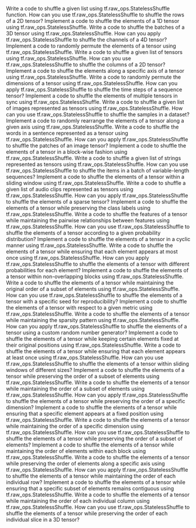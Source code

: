 Write a code to shuffle a given list using tf.raw_ops.StatelessShuffle function.
How can you use tf.raw_ops.StatelessShuffle to shuffle the rows of a 2D tensor?
Implement a code to shuffle the elements of a 1D tensor using tf.raw_ops.StatelessShuffle.
Write a code to shuffle the batches of a 3D tensor using tf.raw_ops.StatelessShuffle.
How can you apply tf.raw_ops.StatelessShuffle to shuffle the channels of a 4D tensor?
Implement a code to randomly permute the elements of a tensor using tf.raw_ops.StatelessShuffle.
Write a code to shuffle a given list of tensors using tf.raw_ops.StatelessShuffle.
How can you use tf.raw_ops.StatelessShuffle to shuffle the columns of a 2D tensor?
Implement a code to shuffle the elements along a specific axis of a tensor using tf.raw_ops.StatelessShuffle.
Write a code to randomly permute the dimensions of a tensor using tf.raw_ops.StatelessShuffle.
How can you apply tf.raw_ops.StatelessShuffle to shuffle the time steps of a sequence tensor?
Implement a code to shuffle the elements of multiple tensors in sync using tf.raw_ops.StatelessShuffle.
Write a code to shuffle a given list of images represented as tensors using tf.raw_ops.StatelessShuffle.
How can you use tf.raw_ops.StatelessShuffle to shuffle the samples in a dataset?
Implement a code to randomly rearrange the elements of a tensor along a given axis using tf.raw_ops.StatelessShuffle.
Write a code to shuffle the words in a sentence represented as a tensor using tf.raw_ops.StatelessShuffle.
How can you apply tf.raw_ops.StatelessShuffle to shuffle the patches of an image tensor?
Implement a code to shuffle the elements of a tensor in a block-wise fashion using tf.raw_ops.StatelessShuffle.
Write a code to shuffle a given list of strings represented as tensors using tf.raw_ops.StatelessShuffle.
How can you use tf.raw_ops.StatelessShuffle to shuffle the items in a batch of variable-length sequences?
Implement a code to shuffle the elements of a tensor within a sliding window using tf.raw_ops.StatelessShuffle.
Write a code to shuffle a given list of audio clips represented as tensors using tf.raw_ops.StatelessShuffle.
How can you apply tf.raw_ops.StatelessShuffle to shuffle the elements of a sparse tensor?
Implement a code to shuffle the elements of a tensor while preserving the class labels using tf.raw_ops.StatelessShuffle.
Write a code to shuffle the features of a tensor while maintaining the pairwise relationships between features using tf.raw_ops.StatelessShuffle.
How can you use tf.raw_ops.StatelessShuffle to shuffle the elements of a tensor according to a given probability distribution?
Implement a code to shuffle the elements of a tensor in a cyclic manner using tf.raw_ops.StatelessShuffle.
Write a code to shuffle the elements of a tensor while ensuring that each element appears at most once using tf.raw_ops.StatelessShuffle.
How can you apply tf.raw_ops.StatelessShuffle to shuffle the elements of a tensor with different probabilities for each element?
Implement a code to shuffle the elements of a tensor within non-overlapping blocks using tf.raw_ops.StatelessShuffle.
Write a code to shuffle the elements of a tensor while maintaining the original order of a subset of elements using tf.raw_ops.StatelessShuffle.
How can you use tf.raw_ops.StatelessShuffle to shuffle the elements of a tensor with a specific seed for reproducibility?
Implement a code to shuffle the elements of a tensor with respect to a given metric using tf.raw_ops.StatelessShuffle.
Write a code to shuffle the elements of a tensor while maintaining the sparsity pattern using tf.raw_ops.StatelessShuffle.
How can you apply tf.raw_ops.StatelessShuffle to shuffle the elements of a tensor using a custom random number generator?
Implement a code to shuffle the elements of a tensor while keeping certain elements fixed at their original positions using tf.raw_ops.StatelessShuffle.
Write a code to shuffle the elements of a tensor while ensuring that each element appears at least once using tf.raw_ops.StatelessShuffle.
How can you use tf.raw_ops.StatelessShuffle to shuffle the elements of a tensor within sliding windows of different sizes?
Implement a code to shuffle the elements of a tensor while preserving the order of a subset of elements using tf.raw_ops.StatelessShuffle.
Write a code to shuffle the elements of a tensor while maintaining the order of a subset of elements using tf.raw_ops.StatelessShuffle.
How can you apply tf.raw_ops.StatelessShuffle to shuffle the elements of a tensor while preserving the order of a specific dimension?
Implement a code to shuffle the elements of a tensor while ensuring that a specific element appears at a fixed position using tf.raw_ops.StatelessShuffle.
Write a code to shuffle the elements of a tensor while maintaining the order of a specific dimension using tf.raw_ops.StatelessShuffle.
How can you use tf.raw_ops.StatelessShuffle to shuffle the elements of a tensor while preserving the order of a subset of elements?
Implement a code to shuffle the elements of a tensor while maintaining the order of elements within each block using tf.raw_ops.StatelessShuffle.
Write a code to shuffle the elements of a tensor while preserving the order of elements along a specific axis using tf.raw_ops.StatelessShuffle.
How can you apply tf.raw_ops.StatelessShuffle to shuffle the elements of a tensor while maintaining the order of each individual row?
Implement a code to shuffle the elements of a tensor while ensuring that a specific subset of elements remains contiguous using tf.raw_ops.StatelessShuffle.
Write a code to shuffle the elements of a tensor while maintaining the order of each individual column using tf.raw_ops.StatelessShuffle.
How can you use tf.raw_ops.StatelessShuffle to shuffle the elements of a tensor while preserving the order of each individual slice in a 3D tensor?
